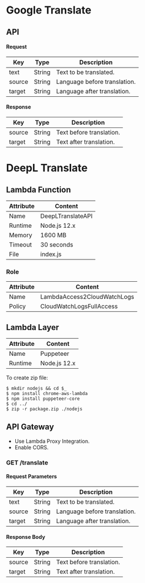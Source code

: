 # Google Translate

## API

#### Request

| Key | Type | Description |
| - | - | - |
| text | String | Text to be translated. |
| source | String | Language before translation. |
| target | String | Language after translation. |

#### Response

| Key | Type | Description |
| - | - | - |
| source | String | Text before translation. |
| target | String | Text after translation. |

# DeepL Translate

## Lambda Function

| Attribute | Content |
| - | - |
| Name | DeepLTranslateAPI |
| Runtime | Node.js 12.x |
| Memory | 1600 MB |
| Timeout | 30 seconds |
| File | index.js |

### Role

| Attribute | Content |
| - | - |
| Name | LambdaAccess2CloudWatchLogs |
| Policy | CloudWatchLogsFullAccess |

## Lambda Layer

| Attribute | Content |
| - | - |
| Name | Puppeteer |
| Runtime | Node.js 12.x |

To create zip file:

```
$ mkdir nodejs && cd $_
$ npm install chrome-aws-lambda
$ npm install puppeteer-core
$ cd ../
$ zip -r package.zip ./nodejs
```

## API Gateway

- Use Lambda Proxy Integration.
- Enable CORS.

### GET /translate

#### Request Parameters

| Key | Type | Description |
| - | - | - |
| text | String | Text to be translated. |
| source | String | Language before translation. |
| target | String | Language after translation. |

#### Response Body

| Key | Type | Description |
| - | - | - |
| source | String | Text before translation. |
| target | String | Text after translation. |
